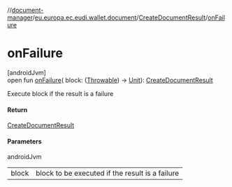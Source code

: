 //[document-manager](../../../index.md)/[eu.europa.ec.eudi.wallet.document](../index.md)/[CreateDocumentResult](index.md)/[onFailure](on-failure.md)

# onFailure

[androidJvm]\
open fun [onFailure](on-failure.md)(
block: ([Throwable](https://kotlinlang.org/api/latest/jvm/stdlib/kotlin/-throwable/index.html))
-&gt; [Unit](https://kotlinlang.org/api/latest/jvm/stdlib/kotlin/-unit/index.html)): [CreateDocumentResult](index.md)

Execute block if the result is a failure

#### Return

[CreateDocumentResult](index.md)

#### Parameters

androidJvm

|       |                                                 |
|-------|-------------------------------------------------|
| block | block to be executed if the result is a failure |
